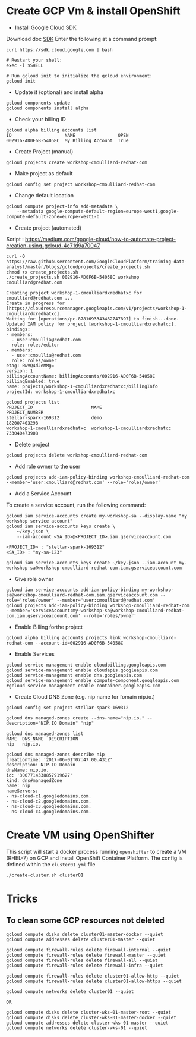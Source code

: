 # Create GCP Vm & install OpenShift

* Install Google Cloud SDK

Download doc [SDK](https://cloud.google.com/sdk/downloads) 
Enter the following at a command prompt:
```
curl https://sdk.cloud.google.com | bash

# Restart your shell:
exec -l $SHELL

# Run gcloud init to initialize the gcloud environment:
gcloud init
```

* Update it (optional) and install alpha

```
gcloud components update
gcloud components install alpha
```

* Check your billing ID

```
gcloud alpha billing accounts list
ID                    NAME                OPEN
002916-AD0F6B-54058C  My Billing Account  True
```

* Create Project (manual)

```
gcloud projects create workshop-cmoulliard-redhat-com
```

* Make project as default
```
gcloud config set project workshop-cmoulliard-redhat-com
```

* Change default location
```
gcloud compute project-info add-metadata \
    --metadata google-compute-default-region=europe-west1,google-compute-default-zone=europe-west1-b
```

* Create project (automated)

Script : https://medium.com/google-cloud/how-to-automate-project-creation-using-gcloud-4e71d9a70047

```
curl -O https://raw.githubusercontent.com/GoogleCloudPlatform/training-data-analyst/master/blogs/gcloudprojects/create_projects.sh
chmod +x create_projects.sh
./create_projects.sh 002916-AD0F6B-54058C workshop cmoulliard@redhat.com

Creating project workshop-1-cmoulliardxredhatxc for cmoulliard@redhat.com ...
Create in progress for [https://cloudresourcemanager.googleapis.com/v1/projects/workshop-1-cmoulliardxredhatxc].
Waiting for [operations/pc.8781693343462747897] to finish...done.
Updated IAM policy for project [workshop-1-cmoulliardxredhatxc].
bindings:
- members:
  - user:cmoullia@redhat.com
  role: roles/editor
- members:
  - user:cmoullia@redhat.com
  role: roles/owner
etag: BwVQ4dJeMMg=
version: 1
billingAccountName: billingAccounts/002916-AD0F6B-54058C
billingEnabled: true
name: projects/workshop-1-cmoulliardxredhatxc/billingInfo
projectId: workshop-1-cmoulliardxredhatxc

gcloud projects list
PROJECT_ID                      NAME                            PROJECT_NUMBER
stellar-spark-169312            demo                            182007403298
workshop-1-cmoulliardxredhatxc  workshop-1-cmoulliardxredhatxc  733040473908
```

* Delete project

```
gcloud projects delete workshop-cmoulliard-redhat-com
```

* Add role owner to the user 
```
gcloud projects add-iam-policy-binding workshop-cmoulliard-redhat-com --member='user:cmoulliard@redhat.com' --role='roles/owner'
```

* Add a Service Account

To create a service account, run the following command:

```
gcloud iam service-accounts create my-workshop-sa --display-name "my workshop service account"
gcloud iam service-accounts keys create \
    ~/key.json \
    --iam-account <SA_ID>@<PROJECT_ID>.iam.gserviceaccount.com

<PROJECT_ID> : "stellar-spark-169312"
<SA_ID> : "my-sa-123"
    
gcloud iam service-accounts keys create ~/key.json --iam-account my-workshop-sa@workshop-cmoulliard-redhat-com.iam.gserviceaccount.com   
```

* Give role owner

```
gcloud iam service-accounts add-iam-policy-binding my-workshop-sa@workshop-cmoulliard-redhat-com.iam.gserviceaccount.com --role='roles/owner' --member='user:cmoulliard@redhat.com'
gcloud projects add-iam-policy-binding workshop-cmoulliard-redhat-com --member='serviceAccount:my-workshop-sa@workshop-cmoulliard-redhat-com.iam.gserviceaccount.com' --role='roles/owner' 
```


* Enable Billing forthe project

```
gcloud alpha billing accounts projects link workshop-cmoulliard-redhat-com --account-id=002916-AD0F6B-54058C
```

* Enable Services
```
gcloud service-management enable cloudbilling.googleapis.com
gcloud service-management enable cloudapis.googleapis.com
gcloud service-management enable dns.googleapis.com
gcloud service-management enable compute-component.googleapis.com
#gcloud service-management enable container.googleapis.com 
```

* Create Cloud DNS Zone (e.g. nip name for fomain nip.io.)

```
gcloud config set project stellar-spark-169312

gcloud dns managed-zones create --dns-name="nip.io." --description="NIP.IO Domain" "nip"

gcloud dns managed-zones list
NAME  DNS_NAME  DESCRIPTION
nip   nip.io.

gcloud dns managed-zones describe nip
creationTime: '2017-06-01T07:47:00.431Z'
description: NIP.IO Domain
dnsName: nip.io.
id: '3007714338857919627'
kind: dns#managedZone
name: nip
nameServers:
- ns-cloud-c1.googledomains.com.
- ns-cloud-c2.googledomains.com.
- ns-cloud-c3.googledomains.com.
- ns-cloud-c4.googledomains.com.
```

# Create VM using OpenShifter

This script will start a docker process running `openshifter` to create a VM (RHEL-7) on GCP and install OpenShift Container Platform.
The config is defined within the `cluster01.yml` file

```
./create-cluster.sh cluster01
```

# Tricks

## To clean some GCP resources not deleted

```
gcloud compute disks delete cluster01-master-docker --quiet
gcloud compute addresses delete cluster01-master --quiet

gcloud compute firewall-rules delete firewall-internal --quiet
gcloud compute firewall-rules delete firewall-master --quiet
gcloud compute firewall-rules delete firewall-all --quiet
gcloud compute firewall-rules delete firewall-infra --quiet

gcloud compute firewall-rules delete cluster01-allow-http --quiet
gcloud compute firewall-rules delete cluster01-allow-https --quiet

gcloud compute networks delete cluster01 --quiet

OR

gcloud compute disks delete cluster-wks-01-master-root --quiet
gcloud compute disks delete cluster-wks-01-master-docker --quiet
gcloud compute addresses delete cluster-wks-01-master --quiet
gcloud compute networks delete cluster-wks-01 --quiet
```